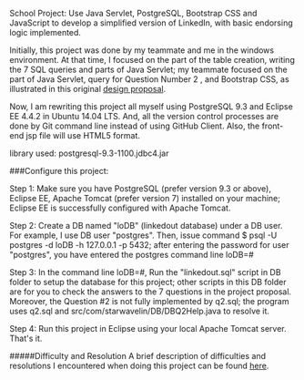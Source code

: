 School Project: Use Java Servlet, PostgreSQL, Bootstrap CSS and JavaScript to develop a simplified version of LinkedIn, with basic endorsing logic implemented. 

Initially, this project was done by my teammate and me in the windows environment. At that time, I focused on the part of the table creation, writing the 7 SQL queries and parts of Java Servlet; my teammate focused on the part of Java Servlet, query for Question Number 2 , and Bootstrap CSS, as illustrated in this original [design proposal](docs/linkedoutReport.pdf).

Now, I am rewriting this project all myself using PostgreSQL 9.3 and Eclipse EE 4.4.2 in Ubuntu 14.04 LTS. And, all the version control processes are done by Git command line instead of using GitHub Client. Also, the front-end jsp file will use HTML5 format.

library used: postgresql-9.3-1100.jdbc4.jar

###Configure this project:

Step 1: Make sure you have PostgreSQL (prefer version 9.3 or above), Eclipse EE, Apache Tomcat (prefer version 7) installed on your machine; Eclipse EE is successfully configured with Apache Tomcat.

Step 2: Create a DB named "loDB" (linkedout database) under a DB user. For example, I use DB user "postgres". Then, issue command $ psql -U postgres -d loDB -h 127.0.0.1 -p 5432; after entering the password for user "postgres", you have entered the postgres command line loDB=#

Step 3: In the command line loDB=#, Run the "linkedout.sql" script in DB folder to setup the database for this project; other scripts in this DB folder are for you to check the answers to the 7 questions in the project proposal. Moreover, the Question #2 is not fully implemented by q2.sql; the program uses q2.sql and src/com/starwavelin/DB/DBQ2Help.java to resolve it. 

Step 4: Run this project in Eclipse using your local Apache Tomcat server. That's it. 

#####Difficulty and Resolution
A brief description of difficulties and resolutions I encountered when doing this project can be found <a href="https://starwavelin.wordpress.com/2015/04/17/project-linkedout/" target=
"_blank">here</a>.
